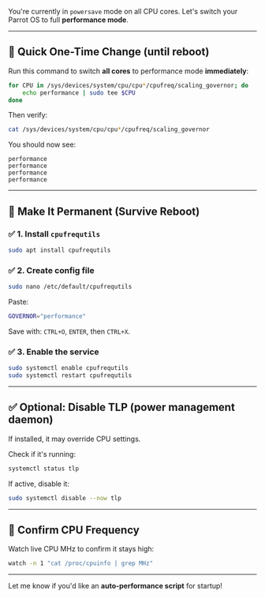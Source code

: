 You're currently in `powersave` mode on all CPU cores. Let's switch your Parrot OS to full **performance mode**.

---

## 🔧 Quick One-Time Change (until reboot)

Run this command to switch **all cores** to performance mode **immediately**:

```bash
for CPU in /sys/devices/system/cpu/cpu*/cpufreq/scaling_governor; do
    echo performance | sudo tee $CPU
done
```

Then verify:

```bash
cat /sys/devices/system/cpu/cpu*/cpufreq/scaling_governor
```

You should now see:

```
performance
performance
performance
performance
```

---

## 🔄 Make It Permanent (Survive Reboot)

### ✅ 1. Install `cpufrequtils`

```bash
sudo apt install cpufrequtils
```

### ✅ 2. Create config file

```bash
sudo nano /etc/default/cpufrequtils
```

Paste:

```bash
GOVERNOR="performance"
```

Save with: `CTRL+O`, `ENTER`, then `CTRL+X`.

### ✅ 3. Enable the service

```bash
sudo systemctl enable cpufrequtils
sudo systemctl restart cpufrequtils
```

---

## ✅ Optional: Disable TLP (power management daemon)

If installed, it may override CPU settings.

Check if it's running:

```bash
systemctl status tlp
```

If active, disable it:

```bash
sudo systemctl disable --now tlp
```

---

## 🧪 Confirm CPU Frequency

Watch live CPU MHz to confirm it stays high:

```bash
watch -n 1 "cat /proc/cpuinfo | grep MHz"
```

---

Let me know if you'd like an **auto-performance script** for startup!

